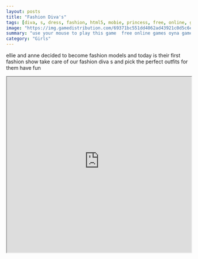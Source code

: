 ```yaml
---
layout: posts
title: "Fashion Diva's"
tags: [diva, s, dress, fashion, html5, mobie, princess, free, online, games, oyna, game, free, games, play, play, games]
image: "https://img.gamedistribution.com/69371bc551dd4062ad43921c0d5c6e8d.jpg"
summary: "use your mouse to play this game  free online games oyna game free games play play games"
category: "Girls"
---
```


ellie and anne decided to become fashion models and today is their first fashion show take care of our fashion diva s and pick the perfect outfits for them have fun

<iframe width="100%" height="480px;" src="https://html5.gamedistribution.com/69371bc551dd4062ad43921c0d5c6e8d/"></iframe>